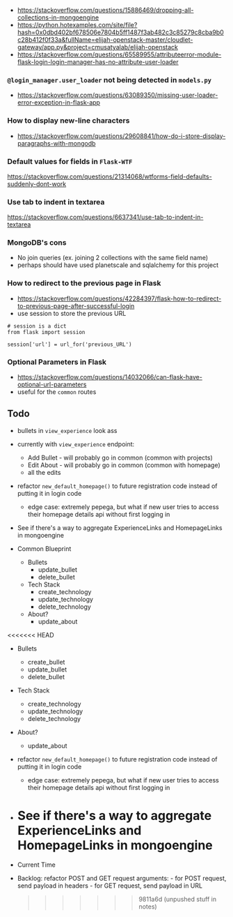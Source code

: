- https://stackoverflow.com/questions/15886469/dropping-all-collections-in-mongoengine
- https://python.hotexamples.com/site/file?hash=0x0dbd402bf678506e7804b5ff1487f3ab482c3c85279c8cba9b0c28b412f0f33a&fullName=elijah-openstack-master/cloudlet-gateway/app.py&project=cmusatyalab/elijah-openstack
- https://stackoverflow.com/questions/65589955/attributeerror-module-flask-login-login-manager-has-no-attribute-user-loader

### **`@login_manager.user_loader` not being detected in `models.py`**

- https://stackoverflow.com/questions/63089350/missing-user-loader-error-exception-in-flask-app

### **How to display new-line characters**

- https://stackoverflow.com/questions/29608841/how-do-i-store-display-paragraphs-with-mongodb

### **Default values for fields in `Flask-WTF`**

https://stackoverflow.com/questions/21314068/wtforms-field-defaults-suddenly-dont-work

### **Use tab to indent in textarea**

https://stackoverflow.com/questions/6637341/use-tab-to-indent-in-textarea

### **MongoDB's cons**

- No join queries (ex. joining 2 collections with the same field name)
- perhaps should have used planetscale and sqlalchemy for this project

### **How to redirect to the previous page in Flask**

- https://stackoverflow.com/questions/42284397/flask-how-to-redirect-to-previous-page-after-successful-login
- use session to store the previous URL

```
# session is a dict
from flask import session

session['url'] = url_for('previous_URL')
```

### Optional Parameters in Flask

- https://stackoverflow.com/questions/14032066/can-flask-have-optional-url-parameters
- useful for the `common` routes

## **Todo**

- bullets in `view_experience` look ass
- currently with `view_experience` endpoint:

  - Add Bullet - will probably go in common (common with projects)
  - Edit About - will probably go in common (common with homepage)
  - all the edits

- refactor `new_default_homepage()` to future registration code instead of putting it in login code
  - edge case: extremely pepega, but what if new user tries to access their homepage details api without first logging in
- See if there's a way to aggregate ExperienceLinks and HomepageLinks in mongoengine
- Common Blueprint
  - Bullets
    - update_bullet
    - delete_bullet
  - Tech Stack
    - create_technology
    - update_technology
    - delete_technology
  - About?
    - update_about

<<<<<<< HEAD

- Bullets
  - create_bullet
  - update_bullet
  - delete_bullet
- Tech Stack
  - create_technology
  - update_technology
  - delete_technology
- About?

  - update_about

- refactor `new_default_homepage()` to future registration code instead of putting it in login code
  - edge case: extremely pepega, but what if new user tries to access their homepage details api without first logging in
- # See if there's a way to aggregate ExperienceLinks and HomepageLinks in mongoengine
- Current Time

- Backlog: refactor POST and GET request arguments: - for POST request, send payload in headers - for GET request, send payload in URL
  > > > > > > > 9811a6d (unpushed stuff in notes)
